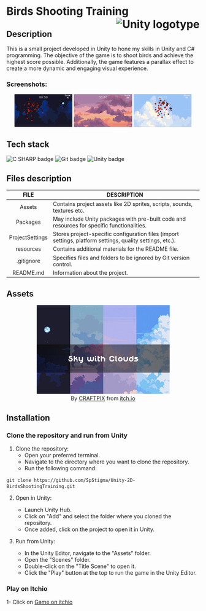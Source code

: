 # Birds Shooting Training <img  height="50px" align="right" src="https://upload.wikimedia.org/wikipedia/commons/8/8a/Official_unity_logo.png" alt="Unity logotype">

## Description

This is a small project developed in Unity to hone my skills in Unity and C# programming. The objective of the game is to shoot birds and achieve the highest score possible. Additionally, the game features a parallax effect to create a more dynamic and engaging visual experience.

### Screenshots:

<p align="center">
    <img src="./resources/images/Screenshot.png" alt="Screenshot" width="30%">
    <img src="./resources/images/Screenshot1.png" alt="Screenshot" width="30%">
    <img src="./resources/images/Screenshot2.png" alt="Screenshot" width="30%">
</p>

## Tech stack

<p align="left">
    <img src="https://img.shields.io/badge/C SHARP-512bd4?logo=csharp&logoColor=white&style=for-the-badge" alt="C SHARP badge">
    <img src="https://img.shields.io/badge/Git-f05032?logo=git&logoColor=white&style=for-the-badge" alt="Git badge">
    <img src="https://img.shields.io/badge/UNITY-000000?logo=unity&logoColor=white&style=for-the-badge" alt="Unity badge">
</p>

## Files description

| FILE            | DESCRIPTION                                                                                               |
| :-------------: | --------------------------------------------------------------------------------------------------------- |
| Assets          | Contains project assets like 2D sprites, scripts, sounds, textures etc.                                   |
| Packages        | May include Unity packages with pre-built code and resources for specific functionalities.                |
| ProjectSettings | Stores project-specific configuration files (import settings, platform settings, quality settings, etc.). |
| resources       | Contains additional materials for the README file.                                                        |
| .gitignore      | Specifies files and folders to be ignored by Git version control.                                         |
| README.md       | Information about the project.                                                             |

## Assets

<p align="center">
    <a href="https://free-game-assets.itch.io/free-sky-with-clouds-background-pixel-art-set" target="_blank">
        <img src="./resources/images/ThanksToCraftPix.jpg" alt="Parallax Skies">
    </a>
    <br>
    By <a href="https://free-game-assets.itch.io/" target="_blank">CRAFTPIX</a> from <a href="https://itch.io/" target="_blank">itch.io</a>
</p>

## Installation

### Clone the repository and run from Unity

1. Clone the repository:
    - Open your preferred terminal.
    - Navigate to the directory where you want to clone the repository.
    - Run the following command:
```
git clone https://github.com/SpStigma/Unity-2D-BirdsShootingTraining.git
```

2. Open in Unity:
    - Launch Unity Hub.
    - Click on "Add" and select the folder where you cloned the repository.
    - Once added, click on the project to open it in Unity.

3. Run from Unity:
    - In the Unity Editor, navigate to the "Assets" folder.
    - Open the "Scenes" folder.
    - Double-click on the "Title Scene" to open it.
    - Click the "Play" button at the top to run the game in the Unity Editor.

### Play on Itchio
1- Click on  <a href="https://spstigma.itch.io/shooting-birds" target="_blank"> Game on itchio </a>
